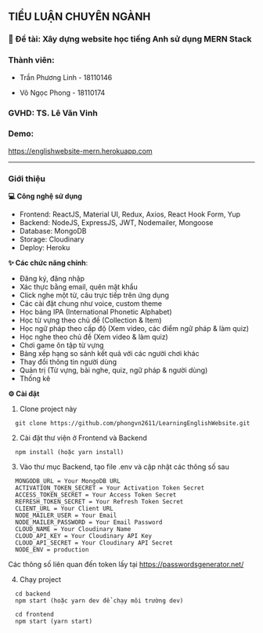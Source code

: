 ## TIỂU LUẬN CHUYÊN NGÀNH 

### 📝 Đề tài: Xây dựng website học tiếng Anh sử dụng MERN Stack

### Thành viên:

+ Trần Phương Linh - 18110146

+ Võ Ngọc Phong - 18110174

### GVHD: TS. Lê Văn Vinh

### Demo: 
  https://englishwebsite-mern.herokuapp.com

-----------------------------------------------
### Giới thiệu

**💻 Công nghệ sử dụng**
+ Frontend: ReactJS, Material UI, Redux, Axios, React Hook Form, Yup
+ Backend: NodeJS, ExpressJS, JWT, Nodemailer, Mongoose
+ Database: MongoDB
+ Storage: Cloudinary
+ Deploy: Heroku

**✨ Các chức năng chính**:
- Đăng ký, đăng nhập
- Xác thực bằng email, quên mật khẩu
- Click nghe một từ, câu trực tiếp trên ứng dụng
- Các cài đặt chung như voice, custom theme
- Học bảng IPA (International Phonetic Alphabet)
- Học từ vựng theo chủ đề (Collection & Item)
- Học ngữ pháp theo cấp độ (Xem video, các điểm ngữ pháp & làm quiz)
- Học nghe theo chủ đề (Xem video & làm quiz)
- Chơi game ôn tập từ vựng
- Bảng xếp hạng so sánh kết quả với các người chơi khác
- Thay đổi thông tin người dùng
- Quản trị (Từ vựng, bài nghe, quiz, ngữ pháp & người dùng)
- Thống kê

**⚙ Cài đặt**

1. Clone project này

```
  git clone https://github.com/phongvn2611/LearningEnglishWebsite.git
```

2. Cài đặt thư viện ở Frontend và Backend

```
  npm install (hoặc yarn install)
```

3. Vào thư mục Backend, tạo file .env và cập nhật các thông số sau
```
  MONGODB_URL = Your MongoDB URL
  ACTIVATION_TOKEN_SECRET = Your Activation Token Secret
  ACCESS_TOKEN_SECRET = Your Access Token Secret
  REFRESH_TOKEN_SECRET = Your Refresh Token Secret
  CLIENT_URL = Your Client URL
  NODE_MAILER_USER = Your Email
  NODE_MAILER_PASSWORD = Your Email Password
  CLOUD_NAME = Your Cloudinary Name
  CLOUD_API_KEY = Your Cloudinary API Key
  CLOUD_API_SECRET = Your Cloudinary API Secret
  NODE_ENV = production
```
Các thông số liên quan đến token lấy tại https://passwordsgenerator.net/

4. Chạy project
```
  cd backend
  npm start (hoặc yarn dev để chạy môi trường dev)
```

```
  cd frontend
  npm start (yarn start)
```
